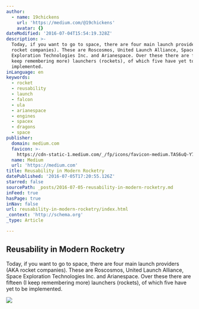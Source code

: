 ```yaml
---
author:
  - name: 19chickens
    url: 'https://medium.com/@19chickens'
    avatar: {}
dateModified: '2016-07-04T15:54:19.328Z'
description: >-
  Today, if you want to go to space, there are four main launch providers (AKA
  rocket companies). These are Roscosmos, United Launch Alliance, Space
  Exploration Technologies Inc. and Arianespace. Over these there are fifteen (I
  keep remembering more) launchers (rockets), of which five have yet to be
  implemented.
inLanguage: en
keywords:
  - rocket
  - reusability
  - launch
  - falcon
  - ula
  - arianespace
  - engines
  - spacex
  - dragons
  - space
publisher:
  domain: medium.com
  favicon: >-
    https://cdn-static-1.medium.com/_/fp/icons/favicon-medium.TAS6uQ-Y7kcKgi0xjcYHXw.ico
  name: Medium
  url: 'https://medium.com'
title: Reusability in Modern Rocketry
datePublished: '2016-07-05T17:20:55.126Z'
starred: false
sourcePath: _posts/2016-07-05-reusability-in-modern-rocketry.md
inFeed: true
hasPage: true
inNav: false
url: reusability-in-modern-rocketry/index.html
_context: 'http://schema.org'
_type: Article

---
```

<article style=""><h1>Reusability in Modern Rocketry</h1><p>Today, if you want to go to space, there are four main launch providers (AKA rocket companies). These are Roscosmos, United Launch Alliance, Space Exploration Technologies Inc. and Arianespace. Over these there are fifteen (I keep remembering more) launchers (rockets), of which five have yet to be implemented.</p><img src="https://cdn-images-1.medium.com/max/2000/1*2ILaERcFBW_f0lqoB58UtA.png" /></article>